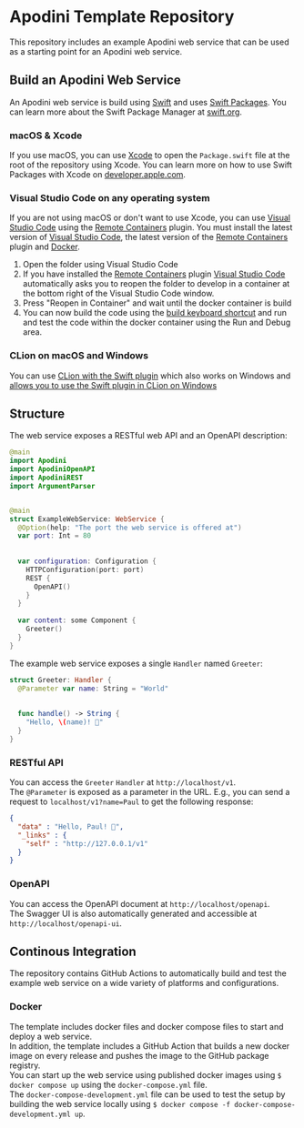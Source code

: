 # Apodini Template Repository

This repository includes an example Apodini web service that can be used as a starting point for an Apodini web service.  

## Build an Apodini Web Service

An Apodini web service is build using [Swift](https://docs.swift.org/swift-book/) and uses [Swift Packages](https://developer.apple.com/documentation/swift_packages). You can learn more about the Swift Package Manager at [swift.org](https://swift.org/package-manager/).

### macOS & Xcode

If you use macOS, you can use [Xcode](https://apps.apple.com/de/app/xcode/id497799835) to open the `Package.swift` file at the root of the repository using Xcode. You can learn more on how to use Swift Packages with Xcode on [developer.apple.com](https://developer.apple.com/documentation/xcode/creating_a_standalone_swift_package_with_xcode).

### Visual Studio Code on any operating system

If you are not using macOS or don't want to use Xcode, you can use [Visual Studio Code](https://code.visualstudio.com) using the [Remote Containers](https://marketplace.visualstudio.com/items?itemName=ms-vscode-remote.remote-containers) plugin. You must install the latest version of [Visual Studio Code](https://code.visualstudio.com), the latest version of the [Remote Containers](https://marketplace.visualstudio.com/items?itemName=ms-vscode-remote.remote-containers) plugin and [Docker](https://www.docker.com/products/docker-desktop).

1. Open the folder using Visual Studio Code
2. If you have installed the [Remote Containers](https://marketplace.visualstudio.com/items?itemName=ms-vscode-remote.remote-containers) plugin [Visual Studio Code](https://code.visualstudio.com) automatically asks you to reopen the folder to develop in a container at the bottom right of the Visual Studio Code window.
3. Press "Reopen in Container" and wait until the docker container is build
4. You can now build the code using the [build keyboard shortcut](https://code.visualstudio.com/docs/getstarted/keybindings#_tasks) and run and test the code within the docker container using the Run and Debug area.

### CLion on macOS and Windows

You can use [CLion with the Swift plugin](https://www.jetbrains.com/help/clion/swift.html) which also works on Windows and [allows you to use the Swift plugin in CLion on Windows ](https://blog.jetbrains.com/objc/2021/03/swift-on-windows-in-clion/)

## Structure

The web service exposes a RESTful web API and an OpenAPI description:  
```swift
@main
import Apodini
import ApodiniOpenAPI
import ApodiniREST
import ArgumentParser


@main
struct ExampleWebService: WebService {
  @Option(help: "The port the web service is offered at")
  var port: Int = 80
   
   
  var configuration: Configuration {
    HTTPConfiguration(port: port)
    REST {
      OpenAPI()
    }
  }
   
  var content: some Component {
    Greeter()
  }
}
```

The example web service exposes a single `Handler` named `Greeter`:  
```swift
struct Greeter: Handler {
  @Parameter var name: String = "World"
   
   
  func handle() -> String {
    "Hello, \(name)! 👋"
  }
}
```

### RESTful API

You can access the `Greeter` `Handler` at `http://localhost/v1`.  
The `@Parameter` is exposed as a parameter in the URL. E.g., you can send a request to `localhost/v1?name=Paul` to get the following response:  
```json
{
  "data" : "Hello, Paul! 👋",
  "_links" : {
    "self" : "http://127.0.0.1/v1"
  }
}
```

### OpenAPI

You can access the OpenAPI document at `http://localhost/openapi`.  
The Swagger UI is also automatically generated and accessible at `http://localhost/openapi-ui`.

## Continous Integration

The repository contains GitHub Actions to automatically build and test the example web service on a wide variety of platforms and configurations.

### Docker

The template includes docker files and docker compose files to start and deploy a web service.  
In addition, the template includes a GitHub Action that builds a new docker image on every release and pushes the image to the GitHub package registry.  
You can start up the web service using published docker images using `$ docker compose up` using the `docker-compose.yml` file.  
The `docker-compose-development.yml` file can be used to test the setup by building the web service locally using `$ docker compose -f docker-compose-development.yml up`.  
